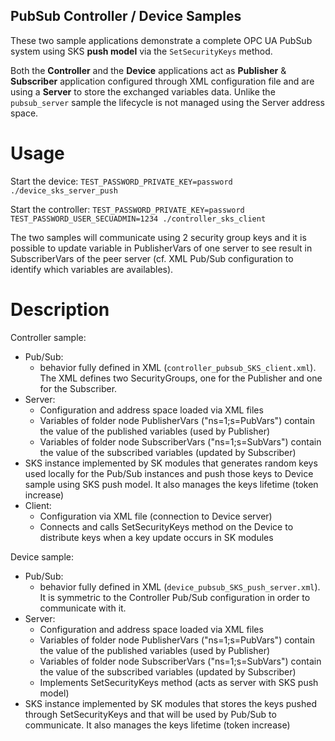 ## PubSub Controller / Device Samples

These two sample applications demonstrate a complete OPC UA PubSub system using SKS **push model** via the `SetSecurityKeys` method.  

Both the **Controller** and the **Device** applications act as **Publisher** & **Subscriber** application configured through XML configuration file and are using a **Server** to store the exchanged variables data. Unlike the `pubsub_server` sample the lifecycle is not managed using the Server address space.

# Usage

Start the device: 
`TEST_PASSWORD_PRIVATE_KEY=password ./device_sks_server_push`

Start the controller:
`TEST_PASSWORD_PRIVATE_KEY=password TEST_PASSWORD_USER_SECUADMIN=1234 ./controller_sks_client`

The two samples will communicate using 2 security group keys and it is possible to update variable in PublisherVars of one server to see result in SubscriberVars of the peer server (cf. XML Pub/Sub configuration to identify which variables are availables).

# Description
Controller sample:
  - Pub/Sub:
    - behavior fully defined in XML (`controller_pubsub_SKS_client.xml`). The XML defines two SecurityGroups, one for the Publisher and one
      for the Subscriber.
  - Server:
    - Configuration and address space loaded via XML files
    - Variables of folder node PublisherVars ("ns=1;s=PubVars") contain the value of the published variables (used by Publisher)
    - Variables of folder node SubscriberVars ("ns=1;s=SubVars") contain the value of the subscribed variables (updated by Subscriber)
  - SKS instance implemented by SK modules that generates random keys used locally for the Pub/Sub instances and push those keys to Device sample using SKS push model. It also manages the keys lifetime (token increase)
  - Client:
    - Configuration via XML file (connection to Device server)
    - Connects and calls SetSecurityKeys method on the Device to distribute keys when a key update occurs in SK modules

Device sample:
  - Pub/Sub:
    - behavior fully defined in XML (`device_pubsub_SKS_push_server.xml`). It is symmetric to the Controller Pub/Sub configuration in order to communicate with it.
  - Server:
    - Configuration and address space loaded via XML files
    - Variables of folder node PublisherVars ("ns=1;s=PubVars") contain the value of the published variables (used by Publisher)
    - Variables of folder node SubscriberVars ("ns=1;s=SubVars") contain the value of the subscribed variables (updated by Subscriber)
    - Implements SetSecurityKeys method (acts as server with SKS push model)
  - SKS instance implemented by SK modules that stores the keys pushed through SetSecurityKeys and that will be used by Pub/Sub to communicate. It also manages the keys lifetime (token increase)

